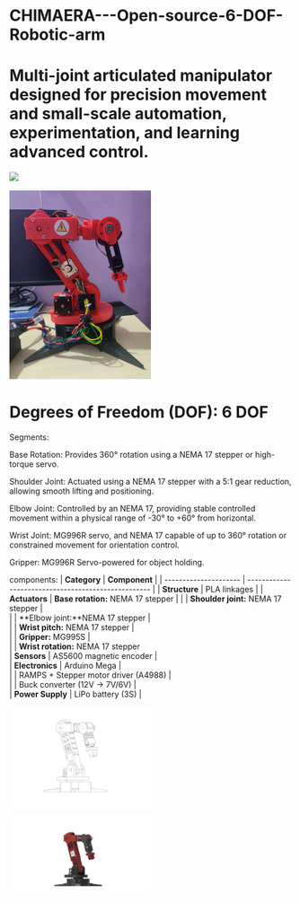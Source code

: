 # CHIMAERA---Open-source-6-DOF-Robotic-arm

# Multi-joint articulated manipulator designed for precision movement and small-scale automation, experimentation, and learning advanced control.
<p>
  <img src= "CAD/IMG_20250628_210058.jpg" width =50% >
  <p>
<p>
   <img src= "CAD/IMG_20250628_210149.jpg" width =50% >
</p>

# Degrees of Freedom (DOF): 6 DOF 

Segments:

Base Rotation: Provides 360° rotation using a NEMA 17 stepper or high-torque servo.

Shoulder Joint: Actuated using a NEMA 17 stepper with a 5:1 gear reduction, allowing smooth lifting and positioning.

Elbow Joint: Controlled by an NEMA 17, providing stable controlled movement within a physical range of -30° to +60° from horizontal.

Wrist Joint: MG996R servo, and NEMA 17 capable of up to 360° rotation or constrained movement for orientation control.

Gripper: MG996R Servo-powered for object holding.

components:
| **Category**          | **Component**                                       |
| --------------------- | --------------------------------------------------- | 
| **Structure**         | PLA linkages                                        | 
| **Actuators**         | **Base rotation:** NEMA 17 stepper                  | 
|                       | **Shoulder joint:** NEMA 17 stepper                 |                            
|                       | **Elbow joint:**NEMA 17 stepper                      |                       
|                       | **Wrist pitch:** NEMA 17 stepper                       |                           
|                       | **Gripper:**  MG995S                                 |                             
|                       | **Wrist rotation:** NEMA 17 stepper                                                            
| **Sensors**           | AS5600 magnetic encoder                             |                 
| **Electronics**       | Arduino Mega                                |                           
|                       | RAMPS + Stepper motor driver (A4988)       |                       
|                       | Buck converter (12V → 7V/6V)                         |                        
| **Power Supply**      | LiPo battery (3S)      |        
                      

<p>
   <img src= "CAD/home_page-0001.jpg" width =50% >
</p>
<p>
  <img src= "CAD/ARM.png"  width =50% >
</p>



